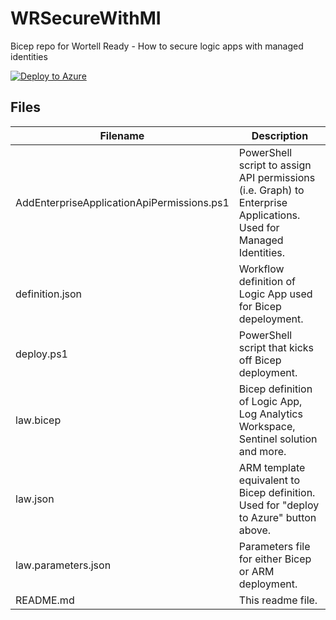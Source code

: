 # WRSecureWithMI
Bicep repo for Wortell Ready - How to secure logic apps with managed identities

[![Deploy to Azure](https://aka.ms/deploytoazurebutton)](https://portal.azure.com/#create/Microsoft.Template/uri/https%3A%2F%2Fraw.githubusercontent.com%2FTheCloudScout%2FWRSecureWithMI%2Fmain%2Flaw.json)

## Files

| Filename | Description |
| --- | --- |
| AddEnterpriseApplicationApiPermissions.ps1 | PowerShell script to assign API permissions (i.e. Graph) to Enterprise Applications. Used for Managed Identities. |
| definition.json | Workflow definition of Logic App used for Bicep depeloyment. |
| deploy.ps1 | PowerShell script that kicks off Bicep deployment. |
| law.bicep | Bicep definition of Logic App, Log Analytics Workspace, Sentinel solution and more. |
| law.json | ARM template equivalent to Bicep definition. Used for "deploy to Azure" button above. |
| law.parameters.json | Parameters file for either Bicep or ARM deployment. |
| README.md | This readme file. |